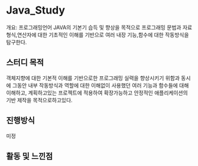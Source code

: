 # Java_Study
개요: 프로그래밍언어 JAVA의 기본기 습득 및 향상을 목적으로 프로그래밍 문법과 자료형식,연산자에 대한 기초적인 이해를 기반으로 여러 내장 기능,함수에 대한 작동방식을 탐구한다.

## 스터디 목적
객체지향에 대한 기본적 이해를 기반으로한 프로그래밍 실력을 향상시키기 위함과 동시에
그동안 내부 작동방식과 역할에 대한 이해없이 사용했던 여러 기능과 함수들에 대해 이해하고, 
계획하고있는 프로젝트에 적용하여 확장가능하고 안정적인 애플리케이션의 기반 제작을 목적으로하고있다.

## 진행방식
미정


## 활동 및 느낀점
